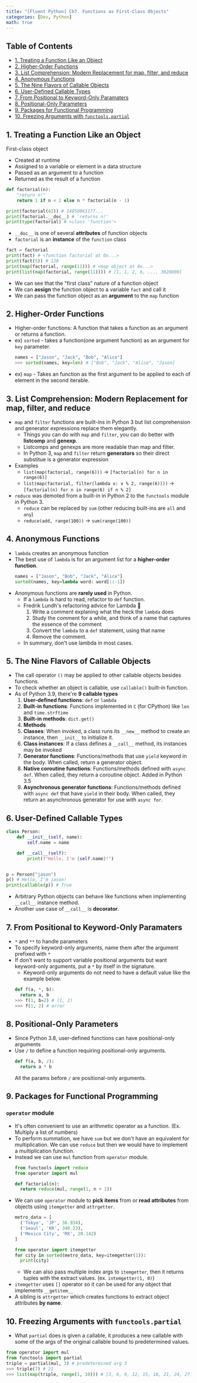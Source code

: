 ```yaml
---
title: "[Fluent Python] Ch7. Functions as First-Class Objects"
categories: [Dev, Python]
math: true
---
```


## Table of Contents <!-- omit from toc -->
- [1. Treating a Function Like an Object](#1-treating-a-function-like-an-object)
- [2. Higher-Order Functions](#2-higher-order-functions)
- [3. List Comprehension: Modern Replacement for map, filter, and reduce](#3-list-comprehension-modern-replacement-for-map-filter-and-reduce)
- [4. Anonymous Functions](#4-anonymous-functions)
- [5. The Nine Flavors of Callable Objects](#5-the-nine-flavors-of-callable-objects)
- [6. User-Defined Callable Types](#6-user-defined-callable-types)
- [7. From Positional to Keyword-Only Paramaters](#7-from-positional-to-keyword-only-paramaters)
- [8. Positional-Only Parameters](#8-positional-only-parameters)
- [9. Packages for Functional Programming](#9-packages-for-functional-programming)
- [10. Freezing Arguments with `functools.partial`](#10-freezing-arguments-with-functoolspartial)

## 1. Treating a Function Like an Object

<span class="hl">First-class object</span>
* Created at runtime
* Assigned to a variable or element in a data structure
* Passed as an argument to a function
* Returned as the result of a function

```python
def factorial(n):
    "return n!"
    return 1 if n < 2 else n * factorial(n - 1)

print(factorial(42)) # 14050061177...
print(factorial.__doc__) # 'returns n!'
print(type(factorial) # <class 'function'>
```

* `__doc__` is one of several **attributes** of function objects
* `factorial` is an **instance** of the `function` class

```python
fact = factorial
print(fact) # <function factorial at 0x...>
print(fact(5)) # 120
print(map(factorial, range(11))) # <map object at 0x...>
print(list(map(factorial, range(11)))) # [1, 1, 2, 6, ..., 3628800]
```

* We can see that the "first class" nature of a function object
* We can **assign** the function object to a variable `fact` and call it
* We can pass the function object as an **argument** to the `map` function

## 2. Higher-Order Functions

* <span class="hl">Higher-order functions</span>: A function that takes a function as an argument or returns a function.
* ex) `sorted` - takes a function(one argument function) as an argument for `key` parameter.
    ```python
    names = ["Jason", "Jack", "Bob", "Alice"]
    >>> sorted(names, key=len) # ["Bob", "Jack", "Alice", "Jason]
    ```
* ex) `map` - Takes an function as the first argument to be applied to each of element in the second iterable.

## 3. List Comprehension: Modern Replacement for map, filter, and reduce

* `map` and `filter` functions are built-ins in Python 3 but <span class="hl">list comprehension</span> and <span class="hl">generator expressions</span> replace them elegantly.
  * Things you can do with `map` and `filter`, you can do better with **listcomp** and **genexp**.
  * Listcomps and genexps are more readable than map and filter.
  * In Python 3, `map` and `filter` return **generators** so their direct substitue is a generator expression
* Examples
  * `list(map(factorial, range(6)))` -> `[factorial(n) for n in range(6)]`
  * `list(map(factorial, filter(lambda x: x % 2, range(6))))` -> `[factorial(n) for n in range(6) if n % 2]`
* `reduce` was demoted from a built-in in Python 2 to the `functools` module in Python 3.
  * `reduce` can be replaced by `sum` (other reducing built-ins are `all` and `any`)
  * `reduce(add, range(100))` -> `sum(range(100))`

## 4. Anonymous Functions
* `lambda` creates an anonymous function
* The best use of `lambda` is for an argument list for a **higher-order function**.
    ```python
    names = ["Jason", "Bob", "Jack", "Alice"]
    sorted(names, key=lambda word: word[::-1])
    ```
* Anonymous functions are **rarely used** in Python.
  * If a `lambda` is hard to read, refactor to `def` function.
  * Fredrik Lundh's refactoring advice for Lambda 🤣
    1. Write a comment explaning what the heck the `lambda` does
    2. Study the comment for a while, and think of a name that captures the essence of the comment
    3. Convert the `lambda` to a `def` statement, using that name
    4. Remove the comment.
  * In summary, don't use lambda in most cases.

## 5. The Nine Flavors of Callable Objects
* The call operator `()` may be applied to other callable objects besides functions.
* To check whether an object is callable, use `callable()` built-in function.
* As of Python 3.9, there're **9 callable types**
    1. **User-defined functions**: `def` or `lambda`
    3. **Built-in functions**: Functions implemented in `C` (for CPython) like `len` and `time.strftime`
    4. **Built-in methods**: `dict.get()`
    5. **Methods**
    6. **Classes**: When invoked, a class runs its `__new__` method to create an instance, then `__init__` to initialize it. 
    7. **Class instances**: If a class defines a `__call__` method, its instances may be invoked
    8. **Generator functions**: Functions/methods that use `yield` keyword in the body. When called, return a generator object.
    9. **Native coroutine functions**: Functions/methods defined with `async def`. When called, they return a coroutine object. Added in Python 3.5
    10. **Asynchronous generator functions**: Functions/methods defined with `async def` that have `yield` in their body. When called, they return an asynchronous generator for use with `async for`.

## 6. User-Defined Callable Types

```python
class Person:
    def __init__(self, name):
        self.name = name

    def __call__(self):
        print(f"Hello, I'm {self.name}!")


p = Person("jason")
p() # Hello, I'm jason!
print(callable(p)) # True
```

* Arbitrary Python objects can behave like functions when implementing `__call__` instance method.
* Another use case of `__call__` is **decorator**.


## 7. From Positional to Keyword-Only Paramaters
* `*` and `**` to handle parameters
* To specify keyword-only arguments, name them after the argument prefixed with `*`
* If don't want to support variable positional arguments but want keyword-only arguments, put a `*` by itself in the signature.
  * Keyword-only arguments do not need to have a default value like the example below.
  ```python
  def f(a, *, b):
    return a, b
  >>> f(1, b=2) # (1, 2)
  >>> f(1, 2) # error
  ```


## 8. Positional-Only Parameters

* Since Python 3.8, user-defined functions can have positional-only arguments
* Use `/` to define a function requiring positional-only arguments.
  ```python
  def f(a, b, /):
    return a * b
  ```
  All the params before `/` are positional-only arguments.


## 9. Packages for Functional Programming

### `operator` module <!-- omit from toc -->
* It's often convenient to use an arithmetic operator as a function. (Ex. Multiply a list of numbers)
* To perform summation, we have `sum` but we don't have an equivalent for multiplication. We can use `reduce` but then we would have to implement a multiplication function.
* Instead we can use `mul` function from `operator` module.
  ```python
  from functools import reduce
  from operator import mul

  def factorial(n):
    return reduce(mul, range(1, n + 1))
  ```
* We can use `operator` module to **pick items** from or **read attributes** from objects using `itemgetter` and `attrgetter`.
  ```python
  metro_data = [
    ('Tokyo', 'JP', 36.934),
    ('Seoul', 'KR', 340.23),
    ('Mexico City', 'MX', 20.142)
  ]

  from operator import itemgetter
  for city in sorted(metro_data, key=itemgetter(1)): 
    print(city)
  ```
  * We can also pass multiple index args to `itemgetter`, then it returns tuples with the extract values. (ex. `intemgetter(1, 0)`)
* `itemgetter` uses `[]` operator so it can be used for any object that implements `__getitem__`
* A sibling is `attrgetter` which creates functions to extract object attributes **by name**.


## 10. Freezing Arguments with `functools.partial`
* What `partial` does is given a callable, it produces a new callable with some of the args of the original callable bound to predetermined values.
```python
from operator import mul
from functools import partial
triple = partial(mul, 3) # predetermined arg 3
>>> triple(7) # 21
>>> list(map(triple, range(1, 10))) # [3, 6, 9, 12, 15, 18, 21, 24, 27]
```